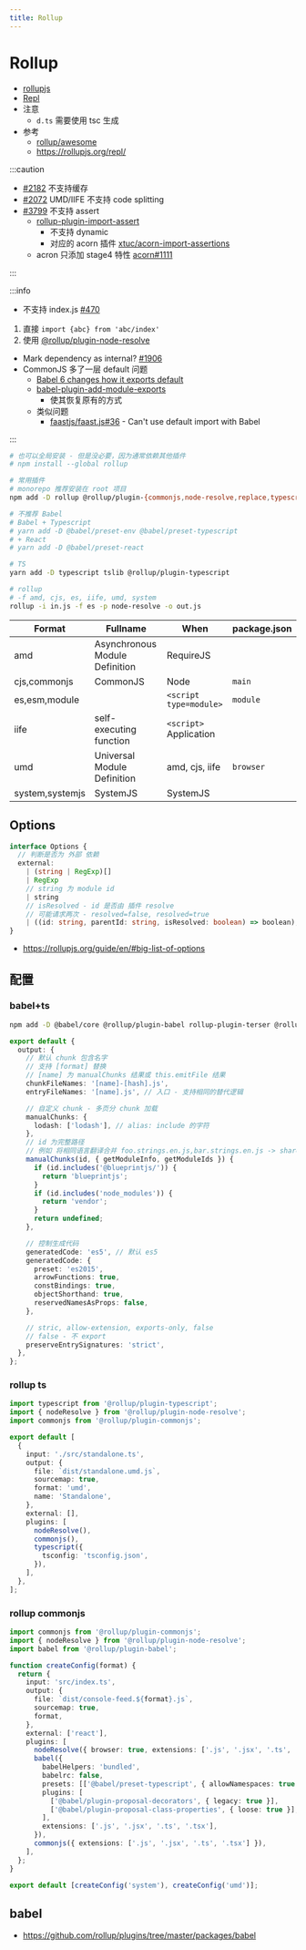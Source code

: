 ```yaml
---
title: Rollup
---
```


# Rollup

- [rollupjs](https://rollupjs.org/)
- [Repl](https://rollupjs.org/repl/)
- 注意
  - `d.ts` 需要使用 tsc 生成
- 参考
  - [rollup/awesome](https://github.com/rollup/awesome)
  - https://rollupjs.org/repl/

:::caution

- [#2182](https://github.com/rollup/rollup/issues/2182) 不支持缓存
- [#2072](https://github.com/rollup/rollup/issues/2072) UMD/IIFE 不支持 code splitting
- [#3799](https://github.com/rollup/rollup/issues/3799) 不支持 assert
  - [rollup-plugin-import-assert](https://github.com/calebdwilliams/rollup-plugin-import-assert)
    - 不支持 dynamic
    - 对应的 acorn 插件 [xtuc/acorn-import-assertions](https://github.com/xtuc/acorn-import-assertions)
  - acron 只添加 stage4 特性 [acorn#1111](https://github.com/acornjs/acorn/issues/1111)

:::

:::info

-  不支持 index.js [#470](https://github.com/rollup/rollup/issues/470#issuecomment-177594250)
  1. 直接 `import {abc} from 'abc/index'`
  2. 使用 [@rollup/plugin-node-resolve](https://github.com/rollup/plugins/tree/master/packages/node-resolve)
- Mark dependency as internal? [#1906](https://github.com/rollup/rollup/issues/1906)
- CommonJS 多了一层 default 问题
  - [Babel 6 changes how it exports default](https://stackoverflow.com/questions/33505992)
  - [babel-plugin-add-module-exports](https://www.npmjs.com/package/babel-plugin-add-module-exports)
    - 使其恢复原有的方式
  - 类似问题
    - [faastjs/faast.js#36](https://github.com/faastjs/faast.js/issues/36) - Can't use default import with Babel

:::

```bash
# 也可以全局安装 - 但是没必要，因为通常依赖其他插件
# npm install --global rollup

# 常用插件
# monorepo 推荐安装在 root 项目
npm add -D rollup @rollup/plugin-{commonjs,node-resolve,replace,typescript,teser}

# 不推荐 Babel
# Babel + Typescript
# yarn add -D @babel/preset-env @babel/preset-typescript
# + React
# yarn add -D @babel/preset-react

# TS
yarn add -D typescript tslib @rollup/plugin-typescript

# rollup
# -f amd, cjs, es, iife, umd, system
rollup -i in.js -f es -p node-resolve -o out.js
```

| Format          | Fullname                       | When                         | package.json |
| --------------- | ------------------------------ | ---------------------------- | ------------ |
| amd             | Asynchronous Module Definition | RequireJS                    |
| cjs,commonjs    | CommonJS                       | Node                         | `main`       |
| es,esm,module   |                                | `<script type=module>`       | `module`     |
| iife            | self-executing function        | `<script>` <br/> Application |
| umd             | Universal Module Definition    | amd, cjs, iife               | `browser`    |
| system,systemjs | SystemJS                       | SystemJS                     |

## Options

```ts
interface Options {
  // 判断是否为 外部 依赖
  external:
    | (string | RegExp)[]
    | RegExp
    // string 为 module id
    | string
    // isResolved - id 是否由 插件 resolve
    // 可能请求两次 - resolved=false, resolved=true
    | ((id: string, parentId: string, isResolved: boolean) => boolean);
}
```

- https://rollupjs.org/guide/en/#big-list-of-options

## 配置

### babel+ts

```bash
npm add -D @babel/core @rollup/plugin-babel rollup-plugin-terser @rollup/plugin-node-resolve
```

```ts
export default {
  output: {
    // 默认 chunk 包含名字
    // 支持 [format] 替换
    // [name] 为 manualChunks 结果或 this.emitFile 结果
    chunkFileNames: '[name]-[hash].js',
    entryFileNames: '[name].js', // 入口 - 支持相同的替代逻辑

    // 自定义 chunk - 多页分 chunk 加载
    manualChunks: {
      lodash: ['lodash'], // alias: include 的字符
    },
    // id 为完整路径
    // 例如 将相同语言翻译合并 foo.strings.en.js,bar.strings.en.js -> shared.en.js
    manualChunks(id, { getModuleInfo, getModuleIds }) {
      if (id.includes('@blueprintjs/')) {
        return 'blueprintjs';
      }
      if (id.includes('node_modules')) {
        return 'vendor';
      }
      return undefined;
    },

    // 控制生成代码
    generatedCode: 'es5', // 默认 es5
    generatedCode: {
      preset: 'es2015',
      arrowFunctions: true,
      constBindings: true,
      objectShorthand: true,
      reservedNamesAsProps: false,
    },

    // stric, allow-extension, exports-only, false
    // false - 不 export
    preserveEntrySignatures: 'strict',
  },
};
```

### rollup ts

```ts
import typescript from '@rollup/plugin-typescript';
import { nodeResolve } from '@rollup/plugin-node-resolve';
import commonjs from '@rollup/plugin-commonjs';

export default [
  {
    input: './src/standalone.ts',
    output: {
      file: `dist/standalone.umd.js`,
      sourcemap: true,
      format: 'umd',
      name: 'Standalone',
    },
    external: [],
    plugins: [
      nodeResolve(),
      commonjs(),
      typescript({
        tsconfig: 'tsconfig.json',
      }),
    ],
  },
];
```

### rollup commonjs

```ts
import commonjs from '@rollup/plugin-commonjs';
import { nodeResolve } from '@rollup/plugin-node-resolve';
import babel from '@rollup/plugin-babel';

function createConfig(format) {
  return {
    input: 'src/index.ts',
    output: {
      file: `dist/console-feed.${format}.js`,
      sourcemap: true,
      format,
    },
    external: ['react'],
    plugins: [
      nodeResolve({ browser: true, extensions: ['.js', '.jsx', '.ts', '.tsx'] }),
      babel({
        babelHelpers: 'bundled',
        babelrc: false,
        presets: [['@babel/preset-typescript', { allowNamespaces: true }], '@babel/preset-react'],
        plugins: [
          ['@babel/plugin-proposal-decorators', { legacy: true }],
          ['@babel/plugin-proposal-class-properties', { loose: true }],
        ],
        extensions: ['.js', '.jsx', '.ts', '.tsx'],
      }),
      commonjs({ extensions: ['.js', '.jsx', '.ts', '.tsx'] }),
    ],
  };
}

export default [createConfig('system'), createConfig('umd')];
```

## babel

- https://github.com/rollup/plugins/tree/master/packages/babel
